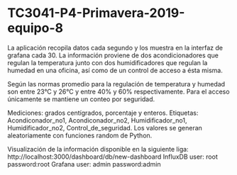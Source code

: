 # TC3041-P4-Primavera-2019-equipo-8


La aplicación recopila datos cada segundo y los muestra en la interfaz de grafana cada 30. 
La información proviene de dos acondicionadores que regulan la temperatura junto con dos humidificadores que regulan la humedad 
en una oficina, así como de un control de acceso a ésta misma.

Según las normas promedio para la regulación de temperatura y humedad son entre 23°C y 26°C y entre 40% y 60% respectivamente. 
Para el acceso únicamente se mantiene un conteo por seguridad.

Mediciones: grados centígrados, porcentaje y enteros.
Etiquetas: Acondiconador_no1, Acondiconador_no2, Humidificador_no1, Humidificador_no2, Control_de_seguridad.
Los valores se generan aleatoriamente con funciones random de Python.


Visualización de la información disponible en la siguiente liga: http://localhost:3000/dashboard/db/new-dashboard
InfluxDB user: root password:root
Grafana user: admin  password:admin
